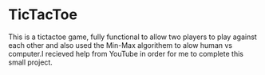 # TicTacToe
This is a tictactoe game, fully functional to allow two players to play against each other and also used the Min-Max algorithem to  alow human vs computer.I recieved help from YouTube in order for me to complete this small project.
